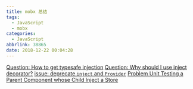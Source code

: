 ```yaml
---
title: mobx 总结
tags:
  - JavaScript
  - mobx
categories:
  - JavaScript
abbrlink: 38865
date: 2018-12-22 00:04:28
---
```


[Question: How to get typesafe injection](https://github.com/mobxjs/mobx-react/issues/256)
[Question: Why should I use inject decorator?](https://github.com/mobxjs/mobx-react/issues/553)
[issue: deprecate `inject` and `Provider`](https://github.com/mobxjs/mobx-react/issues/410)
[Problem Unit Testing a Parent Component whose Child Inject a Store](https://github.com/mobxjs/mobx-react/issues/315)
